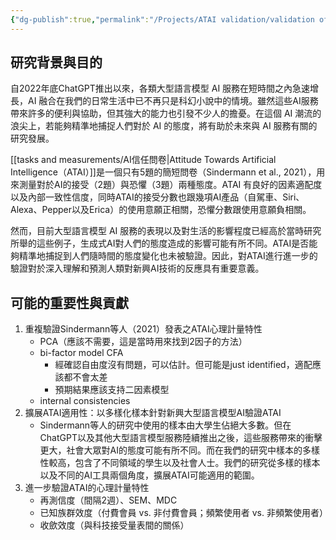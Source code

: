 ```yaml
---
{"dg-publish":true,"permalink":"/Projects/ATAI validation/validation of ATAI purpose and contribution/","title":"重新驗證ATAI：研究目的與可能的賣點","tags":["ai","chatgpt","投稿暫存","ideas","todotask"],"created":"2024-02-19T17:00","updated":"2024-02-23T15:36"}
---
```



## 研究背景與目的

自2022年底ChatGPT推出以來，各類大型語言模型 AI 服務在短時間之內急速增長，AI 融合在我們的日常生活中已不再只是科幻小說中的情境。雖然這些AI服務帶來許多的便利與協助，但其強大的能力也引發不少人的擔憂。在這個 AI 潮流的浪尖上，若能夠精準地捕捉人們對於 AI 的態度，將有助於未來與 AI 服務有關的研究發展。

[[tasks and measurements/AI信任問卷\|Attitude Towards Artificial Intelligence（ATAI）]]是一個只有5題的簡短問卷（Sindermann et al., 2021），用來測量對於AI的接受（2題）與恐懼（3題）兩種態度。ATAI 有良好的因素適配度以及內部一致性信度，同時ATAI的接受分數也跟幾項AI產品（自駕車、Siri、Alexa、Pepper以及Erica）的使用意願正相關，恐懼分數跟使用意願負相關。

然而，目前大型語言模型 AI 服務的表現以及對生活的影響程度已經高於當時研究所舉的這些例子，生成式AI對人們的態度造成的影響可能有所不同。ATAI是否能夠精準地捕捉到人們隨時間的態度變化也未被驗證。因此，對ATAI進行進一步的驗證對於深入理解和預測人類對新興AI技術的反應具有重要意義。

## 可能的重要性與貢獻

1. 重複驗證Sindermann等人（2021）發表之ATAI心理計量特性
   - PCA（應該不需要，這是當時用來找到2因子的方法）
   - bi-factor model CFA
     - 經確認自由度沒有問題，可以估計。但可能是just identified，適配應該都不會太差
     - 預期結果應該支持二因素模型
   - internal consistencies
2. 擴展ATAI適用性：以多樣化樣本針對新興大型語言模型AI驗證ATAI
   - Sindermann等人的研究中使用的樣本由大學生佔絕大多數。但在ChatGPT以及其他大型語言模型服務陸續推出之後，這些服務帶來的衝擊更大，社會大眾對AI的態度可能有所不同。而在我們的研究中樣本的多樣性較高，包含了不同領域的學生以及社會人士。我們的研究從多樣的樣本以及不同的AI工具兩個角度，擴展ATAI可能適用的範圍。
3. 進一步驗證ATAI的心理計量特性
   - 再測信度（間隔2週）、SEM、MDC
   - 已知族群效度（付費會員 vs. 非付費會員；頻繁使用者 vs. 非頻繁使用者）
   - 收歛效度（與科技接受量表間的關係）
